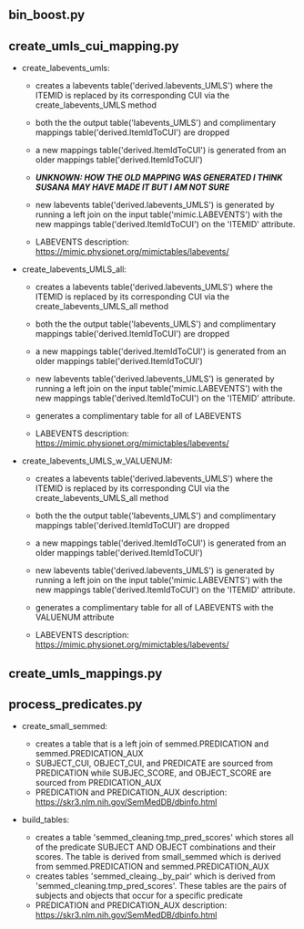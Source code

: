 bin_boost.py
------------

create_umls_cui_mapping.py
--------------------------
* create_labevents_umls:
    * creates a labevents table('derived.labevents_UMLS') where the ITEMID is replaced by its corresponding CUI
via the create_labevents_UMLS method

    * both the the output table('labevents_UMLS') and complimentary mappings table('derived.ItemIdToCUI') are dropped

    * a new mappings table('derived.ItemIdToCUI') is generated from an older mappings table('derived.ItemIdToCUI')

    * ***UNKNOWN: HOW THE OLD MAPPING WAS GENERATED I THINK SUSANA MAY HAVE MADE IT BUT I AM NOT SURE***

    * new labevents table('derived.labevents_UMLS') is generated by running a left join on the input 
    table('mimic.LABEVENTS') with the new mappings table('derived.ItemIdToCUI') on the 'ITEMID' attribute.

    * LABEVENTS description: https://mimic.physionet.org/mimictables/labevents/

* create_labevents_UMLS_all:
    * creates a labevents table('derived.labevents_UMLS') where the ITEMID is replaced by its corresponding CUI
via the create_labevents_UMLS_all method

    * both the the output table('labevents_UMLS') and complimentary mappings table('derived.ItemIdToCUI') are dropped

    * a new mappings table('derived.ItemIdToCUI') is generated from an older mappings table('derived.ItemIdToCUI')

    * new labevents table('derived.labevents_UMLS') is generated by running a left join on the input 
    table('mimic.LABEVENTS') with the new mappings table('derived.ItemIdToCUI') on the 'ITEMID' attribute.

    * generates a complimentary table for all of LABEVENTS

    * LABEVENTS description: https://mimic.physionet.org/mimictables/labevents/

* create_labevents_UMLS_w_VALUENUM:
    * creates a labevents table('derived.labevents_UMLS') where the ITEMID is replaced by its corresponding CUI
via the create_labevents_UMLS_all method

    * both the the output table('labevents_UMLS') and complimentary mappings table('derived.ItemIdToCUI') are dropped

    * a new mappings table('derived.ItemIdToCUI') is generated from an older mappings table('derived.ItemIdToCUI')

    * new labevents table('derived.labevents_UMLS') is generated by running a left join on the input 
    table('mimic.LABEVENTS') with the new mappings table('derived.ItemIdToCUI') on the 'ITEMID' attribute.

    * generates a complimentary table for all of LABEVENTS with the VALUENUM attribute

    * LABEVENTS description: https://mimic.physionet.org/mimictables/labevents/

create_umls_mappings.py
----------------------


process_predicates.py
--------------------
* create_small_semmed:
    * creates a table that is a left join of semmed.PREDICATION and semmed.PREDICATION_AUX
    * SUBJECT_CUI, OBJECT_CUI, and PREDICATE are sourced from PREDICATION while SUBJEC_SCORE, and OBJECT_SCORE are
    sourced from PREDICATION_AUX
    * PREDICATION and PREDICATION_AUX description: https://skr3.nlm.nih.gov/SemMedDB/dbinfo.html

* build_tables:
    * creates a table 'semmed_cleaning.tmp_pred_scores' which stores all of the predicate SUBJECT AND OBJECT 
    combinations and their scores. The table is derived from small_semmed which is derived from semmed.PREDICATION and 
    semmed.PREDICATION_AUX
    * creates tables 'semmed_cleaing.<predicate>_by_pair' which is derived from 'semmed_cleaning.tmp_pred_scores'. These
    tables are the pairs of subjects and objects that occur for a specific predicate
    * PREDICATION and PREDICATION_AUX description: https://skr3.nlm.nih.gov/SemMedDB/dbinfo.html
